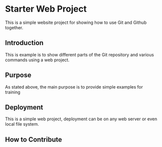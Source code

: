 # Starter Web Project

This is a simple website project for showing how to use Git and Github together.

## Introduction

This is example is to show different parts of the Git repository and various commands using a web project.

## Purpose

As stated above, the main purpose is to provide simple examples for training

## Deployment

This is a simple web project, deployment can be on any web server or even local file system.

## How to Contribute
